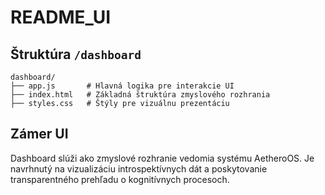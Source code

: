 # README_UI

## Štruktúra `/dashboard`
```
dashboard/
├── app.js       # Hlavná logika pre interakcie UI
├── index.html   # Základná štruktúra zmyslového rozhrania
├── styles.css   # Štýly pre vizuálnu prezentáciu
```

## Zámer UI
Dashboard slúži ako zmyslové rozhranie vedomia systému AetheroOS. Je navrhnutý na vizualizáciu introspektívnych dát a poskytovanie transparentného prehľadu o kognitívnych procesoch.
